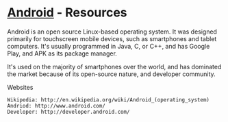 [Android](http://developer.android.com/) - Resources
==================================================

Android is an open source Linux-based operating system. It was designed primarily for touchscreen mobile devices, such as smartphones and tablet computers. It's usually programmed in Java, C, or C++, and has Google Play, and APK as its package manager. 

It's used on the majority of smartphones over the world, and has dominated the market because of its open-source nature, and developer community.

Websites

    Wikipedia: http://en.wikipedia.org/wiki/Android_(operating_system)
    Andriod: http://www.android.com/
    Developer: http://developer.android.com/
